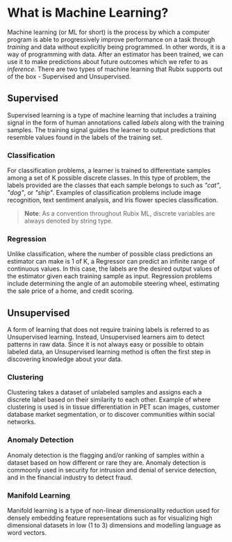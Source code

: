 # What is Machine Learning?
Machine learning (or ML for short) is the process by which a computer program is able to progressively improve performance on a task through *training* and data without explicitly being programmed. In other words, it is a way of programming with data. After an estimator has been trained, we can use it to make predictions about future outcomes which we refer to as *inference*. There are two types of machine learning that Rubix supports out of the box - Supervised and Unsupervised.

## Supervised
Supervised learning is a type of machine learning that includes a training signal in the form of human annotations called *labels* along with the training samples. The training signal guides the learner to output predictions that resemble values found in the labels of the training set.

### Classification
For classification problems, a learner is trained to differentiate samples among a set of K possible discrete classes. In this type of problem, the labels provided are the classes that each sample belongs to such as *"cat"*, *"dog"*, or *"ship"*. Examples of classification problems include image recognition, text sentiment analysis, and Iris flower species classification.

> **Note**: As a convention throughout Rubix ML, discrete variables are always denoted by string type.

### Regression
Unlike classification, where the number of possible class predictions an estimator can make is 1 of K, a Regressor can predict an infinite range of continuous values. In this case, the labels are the desired output values of the estimator given each training sample as input. Regression problems include determining the angle of an automobile steering wheel, estimating the sale price of a home, and credit scoring.

## Unsupervised
A form of learning that does not require training labels is referred to as Unsupervised learning. Instead, Unsupervised learners aim to detect patterns in raw data. Since it is not always easy or possible to obtain labeled data, an Unsupervised learning method is often the first step in discovering knowledge about your data.

### Clustering
Clustering takes a dataset of unlabeled samples and assigns each a discrete label based on their similarity to each other. Example of where clustering is used is in tissue differentiation in PET scan images, customer database market segmentation, or to discover communities within social networks.

### Anomaly Detection
Anomaly detection is the flagging and/or ranking of samples within a dataset based on how different or rare they are. Anomaly detection is commoonly used in security for intrusion and denial of service detection, and in the financial industry to detect fraud.

### Manifold Learning
Manifold learning is a type of non-linear dimensionality reduction used for densely embedding feature representations such as for visualizing high dimensional datasets in low (1 to 3) dimensions and modelling language as word vectors.